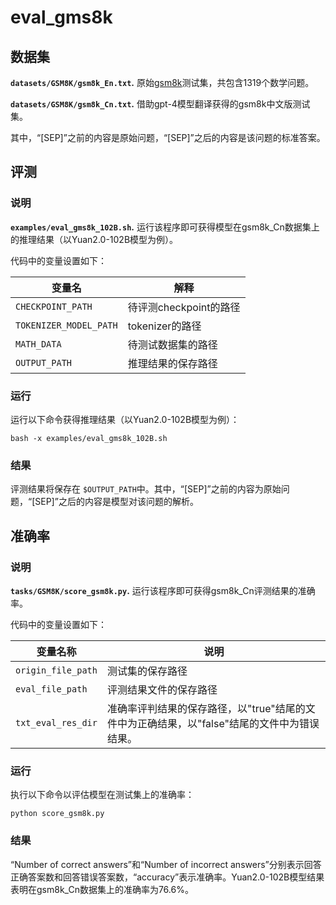 # eval_gms8k

## 数据集
**`datasets/GSM8K/gsm8k_En.txt`.** 原始[gsm8k](https://github.com/openai/grade-school-math)测试集，共包含1319个数学问题。

**`datasets/GSM8K/gsm8k_Cn.txt`.** 借助gpt-4模型翻译获得的gsm8k中文版测试集。

其中，“[SEP]”之前的内容是原始问题，“[SEP]”之后的内容是该问题的标准答案。

## 评测

### 说明
**`examples/eval_gms8k_102B.sh`.** 运行该程序即可获得模型在gsm8k_Cn数据集上的推理结果（以Yuan2.0-102B模型为例）。

代码中的变量设置如下：

| 变量名            | 解释          |
| ------------------- | --------------------------------------------- |
| `CHECKPOINT_PATH`    | 待评测checkpoint的路径 |
| `TOKENIZER_MODEL_PATH` | tokenizer的路径          |
| `MATH_DATA`    | 待测试数据集的路径       |
| `OUTPUT_PATH`    | 推理结果的保存路径         |

### 运行

运行以下命令获得推理结果（以Yuan2.0-102B模型为例）：
```
bash -x examples/eval_gms8k_102B.sh
```

### 结果
评测结果将保存在 `$OUTPUT_PATH`中。其中，“[SEP]”之前的内容为原始问题，“[SEP]”之后的内容是模型对该问题的解析。

## 准确率
### 说明
**`tasks/GSM8K/score_gsm8k.py`.** 运行该程序即可获得gsm8k_Cn评测结果的准确率。

代码中的变量设置如下：

| 变量名称               | 说明          |
| ------------------- | --------------------------------------------- |
| `origin_file_path`  | 测试集的保存路径               |
| `eval_file_path`    | 评测结果文件的保存路径       |
| `txt_eval_res_dir`  | 准确率评判结果的保存路径，以"true"结尾的文件中为正确结果，以"false"结尾的文件中为错误结果。 |

### 运行
执行以下命令以评估模型在测试集上的准确率：
```
python score_gsm8k.py
```
### 结果
“Number of correct answers”和“Number of incorrect answers”分别表示回答正确答案数和回答错误答案数，“accuracy”表示准确率。Yuan2.0-102B模型结果表明在gsm8k_Cn数据集上的准确率为76.6%。

